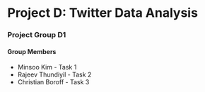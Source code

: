 # Project D: Twitter Data Analysis
### Project Group D1
#### Group Members
- Minsoo Kim - Task 1
- Rajeev Thundiyil - Task 2
- Christian Boroff - Task 3